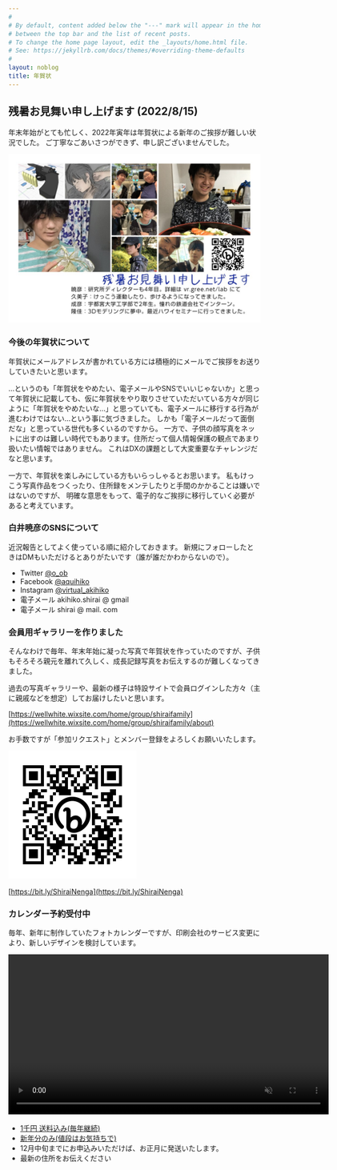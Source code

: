 ```yaml
---
#
# By default, content added below the "---" mark will appear in the home page
# between the top bar and the list of recent posts.
# To change the home page layout, edit the _layouts/home.html file.
# See: https://jekyllrb.com/docs/themes/#overriding-theme-defaults
#
layout: noblog
title: 年賀状
---
```

## 残暑お見舞い申し上げます (2022/8/15)

年末年始がとても忙しく、2022年寅年は年賀状による新年のご挨拶が難しい状況でした。
ご丁寧なごあいさつができず、申し訳ございませんでした。

![2022SummerPostcard](/assets/2022/20220814-postcard.jpg)

### 今後の年賀状について

年賀状にメールアドレスが書かれている方には積極的にメールでご挨拶をお送りしていきたいと思います。

…というのも「年賀状をやめたい、電子メールやSNSでいいじゃないか」と思って年賀状に記載しても、仮に年賀状をやり取りさせていただいている方々が同じように「年賀状をやめたいな…」と思っていても、電子メールに移行する行為が進むわけではない…という事に気づきました。
しかも「電子メールだって面倒だな」と思っている世代も多くいるのですから。
一方で、子供の顔写真をネットに出すのは難しい時代でもあります。住所だって個人情報保護の観点であまり扱いたい情報ではありません。
これはDXの課題として大変重要なチャレンジだなと思います。

一方で、年賀状を楽しみにしている方もいらっしゃるとお思います。
私もけっこう写真作品をつくったり、住所録をメンテしたりと手間のかかることは嫌いではないのですが、
明確な意思をもって、電子的なご挨拶に移行していく必要があると考えています。

### 白井暁彦のSNSについて

近況報告としてよく使っている順に紹介しておきます。
新規にフォローしたときはDMもいただけるとありがたいです（誰が誰だかわからないので）。

- Twitter [@o_ob](https://twitter.com/o_ob)
- Facebook [@aquihiko](https://www.facebook.com/aquihiko)
- Instagram [@virtual_akihiko](https://www.instagram.com/virtual_akihiko/)
- 電子メール akihiko.shirai @ gmail 
- 電子メール shirai @ mail. com


### 会員用ギャラリーを作りました

そんなわけで毎年、年末年始に凝った写真で年賀状を作っていたのですが、子供もそろそろ親元を離れて久しく、成長記録写真をお伝えするのが難しくなってきました。

過去の写真ギャラリーや、最新の様子は特設サイトで会員ログインした方々（主に親戚などを想定）してお届けしたいと思います。


[https://wellwhite.wixsite.com/home/group/shiraifamily](https://wellwhite.wixsite.com/home/group/shiraifamily/about)

お手数ですが「参加リクエスト」とメンバー登録をよろしくお願いいたします。

![bit.ly/ShiraiNenga.png](/assets/2022/bit.ly_ShiraiNenga.png "QR Code bit.ly/ShiraiNenga")

[https://bit.ly/ShiraiNenga](https://bit.ly/ShiraiNenga)


### カレンダー予約受付中

毎年、新年に制作していたフォトカレンダーですが、印刷会社のサービス変更により、新しいデザインを検討しています。
<div text-align="center"><video controls width="640" autoplay muted>
    <source src="/assets/2022/calender2022.webm"
            type="video/webm">
    <source src="/assets/2022/calender2022.mp4"
            type="video/mp4">
    Sorry, your browser doesn't support embedded videos.
</video>
</div>

<script async src="https://js.stripe.com/v3/pricing-table.js"></script>
<stripe-pricing-table pricing-table-id="prctbl_1LWOkfJfkX39Jp3WPNvQTRdn"
publishable-key="pk_live_51LW2slJfkX39Jp3WoE7viyPaecIvOGWhRUOsKnBQrUes9dijHyzeR7buHzFv2yf1a2D13SCGuvc4TZQOmIipyPJ000U01tWQT4">
</stripe-pricing-table>


- [1千円 送料込み(毎年継続)](https://buy.stripe.com/cN203545J4E62By7ss)
- [新年分のみ(値段はお気持ちで)](https://buy.stripe.com/eVa9DF0Tx6Me3FCaEF)
- 12月中旬までにお申込みいただけば、お正月に発送いたします。
- 最新の住所をお伝えください
